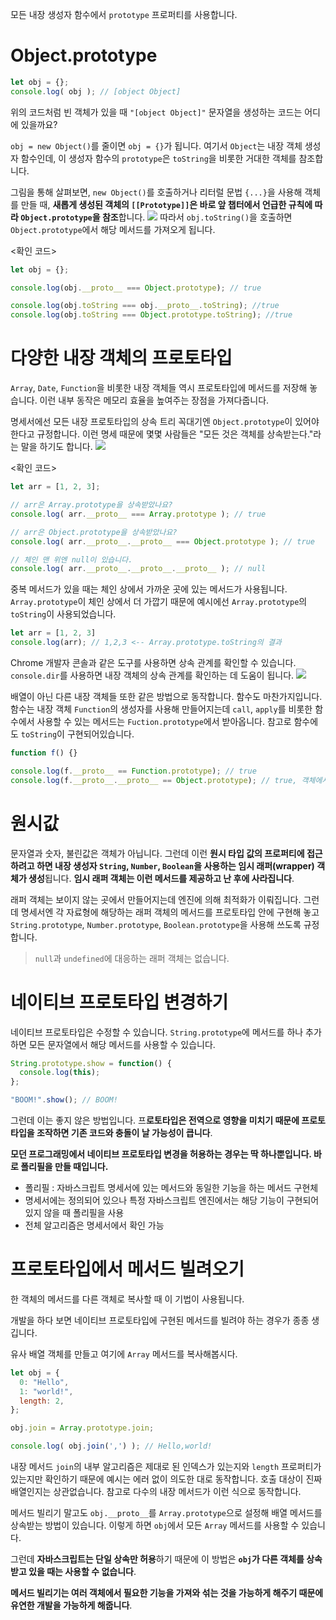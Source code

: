 모든 내장 생성자 함수에서 `prototype` 프로퍼티를 사용합니다.

# Object.prototype
```javascript
let obj = {};
console.log( obj ); // [object Object]
```

위의 코드처럼 빈 객체가 있을 때 `"[object Object]"` 문자열을 생성하는 코드는 어디에 있을까요?

`obj = new Object()`를 줄이면 `obj = {}`가 됩니다. 여기서 `Object`는 내장 객체 생성자 함수인데, 이 생성자 함수의 `prototype`은 `toString`을 비롯한 거대한 객체를 참조합니다.

그림을 통해 살펴보면, `new Object()`를 호출하거나 리터럴 문법 `{...}`을 사용해 객체를 만들 때, **새롭게 생성된 객체의 `[[Prototype]]`은 바로 앞 챕터에서 언급한 규칙에 따라 `Object.prototype`을 참조**합니다.
<img src="https://ko.javascript.info/article/native-prototypes/object-prototype-1.svg"></img>
따라서 `obj.toString()`을 호출하면 `Object.prototype`에서 해당 메서드를 가져오게 됩니다.

<확인 코드>
```javascript
let obj = {};

console.log(obj.__proto__ === Object.prototype); // true

console.log(obj.toString === obj.__proto__.toString); //true
console.log(obj.toString === Object.prototype.toString); //true
```

# 다양한 내장 객체의 프로토타입
`Array`, `Date`, `Function`을 비롯한 내장 객체들 역시 프로토타입에 메서드를 저장해 놓습니다.
이런 내부 동작은 메모리 효율을 높여주는 장점을 가져다줍니다.

명세서에선 모든 내장 프로토타입의 상속 트리 꼭대기엔 `Object.prototype`이 있어야 한다고 규정합니다. 이런 명세 때문에 몇몇 사람들은 "모든 것은 객체를 상속받는다."라는 말을 하기도 합니다.
<img src="https://ko.javascript.info/article/native-prototypes/native-prototypes-classes.svg">

<확인 코드>
```javascript
let arr = [1, 2, 3];

// arr은 Array.prototype을 상속받았나요?
console.log( arr.__proto__ === Array.prototype ); // true

// arr은 Object.prototype을 상속받았나요?
console.log( arr.__proto__.__proto__ === Object.prototype ); // true

// 체인 맨 위엔 null이 있습니다.
console.log( arr.__proto__.__proto__.__proto__ ); // null
```

중복 메서드가 있을 때는 체인 상에서 가까운 곳에 있는 메서드가 사용됩니다.
`Array.prototype`이 체인 상에서 더 가깝기 때문에 예시에선 `Array.prototype`의 `toString`이 사용되었습니다.
```javascript
let arr = [1, 2, 3]
console.log(arr); // 1,2,3 <-- Array.prototype.toString의 결과
```

Chrome 개발자 콘솔과 같은 도구를 사용하면 상속 관계를 확인할 수 있습니다. `console.dir`를 사용하면 내장 객체의 상속 관계를 확인하는 데 도움이 됩니다.
<img src="https://ko.javascript.info/article/native-prototypes/console_dir_array.png">

배열이 아닌 다른 내장 객체들 또한 같은 방법으로 동작합니다. 함수도 마찬가지입니다. 함수는 내장 객체 `Function`의 생성자를 사용해 만들어지는데 `call`, `apply`를 비롯한 함수에서 사용할 수 있는 메서드는 `Fuction.prototype`에서 받아옵니다. 참고로 함수에도 `toString`이 구현되어있습니다.
```javascript
function f() {}

console.log(f.__proto__ == Function.prototype); // true
console.log(f.__proto__.__proto__ == Object.prototype); // true, 객체에서 상속받음
```

# 원시값
문자열과 숫자, 불린값은 객체가 아닙니다.
그런데 이런 **원시 타입 값의 프로퍼티에 접근하려고 하면 내장 생성자 `String`, `Number`, `Boolean`을 사용하는 임시 래퍼(wrapper) 객체가 생성**됩니다.
**임시 래퍼 객체는 이런 메서드를 제공하고 난 후에 사라집니다**.

래퍼 객체는 보이지 않는 곳에서 만들어지는데 엔진에 의해 최적화가 이뤄집니다.
그런데 명세서엔 각 자료형에 해당하는 래퍼 객체의 메서드를 프로토타입 안에 구현해 놓고 `String.prototype`, `Number.prototype`, `Boolean.prototype`을 사용해 쓰도록 규정합니다.

> `null`과 `undefined`에 대응하는 래퍼 객체는 없습니다.

# 네이티브 프로토타입 변경하기
네이티브 프로토타입은 수정할 수 있습니다. `String.prototype`에 메서드를 하나 추가하면 모든 문자열에서 해당 메서드를 사용할 수 있습니다.
```javascript
String.prototype.show = function() {
  console.log(this);
};

"BOOM!".show(); // BOOM!
```

그런데 이는 좋지 않은 방법입니다. 프**로토타입은 전역으로 영향을 미치기 때문에 프로토타입을 조작하면 기존 코드와 충돌이 날 가능성이 큽니다**.

**모던 프로그래밍에서 네이티브 프로토타입 변경을 허용하는 경우는 딱 하나뿐입니다. 바로 폴리필을 만들 때입니다.**
* 폴리필 : 자바스크립트 명세서에 있는 메서드와 동일한 기능을 하는 메서드 구현체
* 명세서에는 정의되어 있으나 특정 자바스크립트 엔진에서는 해당 기능이 구현되어있지 않을 때 폴리필을 사용
* 전체 알고리즘은 명세서에서 확인 가능

# 프로토타입에서 메서드 빌려오기
한 객체의 메서드를 다른 객체로 복사할 때 이 기법이 사용됩니다.

개발을 하다 보면 네이티브 프로토타입에 구현된 메서드를 빌려야 하는 경우가 종종 생깁니다.

유사 배열 객체를 만들고 여기에 `Array` 메서드를 복사해봅시다.
```javascript
let obj = {
  0: "Hello",
  1: "world!",
  length: 2,
};

obj.join = Array.prototype.join;

console.log( obj.join(',') ); // Hello,world!
```
내장 메서드 `join`의 내부 알고리즘은 제대로 된 인덱스가 있는지와 `length` 프로퍼티가 있는지만 확인하기 때문에 예시는 에러 없이 의도한 대로 동작합니다.
호출 대상이 진짜 배열인지는 상관없습니다.
참고로 다수의 내장 메서드가 이런 식으로 동작합니다.

메서드 빌리기 말고도 `obj.__proto__`를 `Array.prototype`으로 설정해 배열 메서드를 상속받는 방법이 있습니다. 이렇게 하면 `obj`에서 모든 `Array` 메서드를 사용할 수 있습니다.

그런데 **자바스크립트는 단일 상속만 허용**하기 때문에 이 방법은 **`obj`가 다른 객체를 상속받고 있을 때는 사용할 수 없습니다**.

**메서드 빌리기는 여러 객체에서 필요한 기능을 가져와 섞는 것을 가능하게 해주기 때문에 유연한 개발을 가능하게 해줍니다**.
